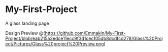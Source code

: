 # My-First-Project
A glass landing page

Design Preview @(https://github.com/Emmakin/My-First-Project/blob/eab215a3edce11ecc9f3d1cec105db8dcdfcd278/Glass%20Project/Pictures/Glass%20project%20Preview.png)

